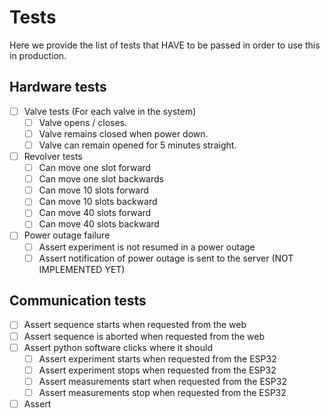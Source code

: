 # Tests

Here we provide the list of tests that HAVE to be passed in order to use this in production.

## Hardware tests

- [ ] Valve tests (For each valve in the system)
    - [ ] Valve opens / closes.
    - [ ] Valve remains closed when power down.
    - [ ] Valve can remain opened for 5 minutes straight.

- [ ] Revolver tests
    - [ ] Can move one slot forward
    - [ ] Can move one slot backwards
    - [ ] Can move 10 slots forward
    - [ ] Can move 10 slots backward    
    - [ ] Can move 40 slots forward
    - [ ] Can move 40 slots backward

- [ ] Power outage failure
    - [ ] Assert experiment is not resumed in a power outage
    - [ ] Assert notification of power outage is sent to the server (NOT IMPLEMENTED YET)

## Communication tests

- [ ] Assert sequence starts when requested from the web
- [ ] Assert sequence is aborted when requested from the web
- [ ] Assert python software clicks where it should
    - [ ] Assert experiment starts when requested from the ESP32
    - [ ] Assert experiment stops when requested from the ESP32
    - [ ] Assert measurements start when requested from the ESP32
    - [ ] Assert measurements stop when requested from the ESP32
- [ ] Assert 